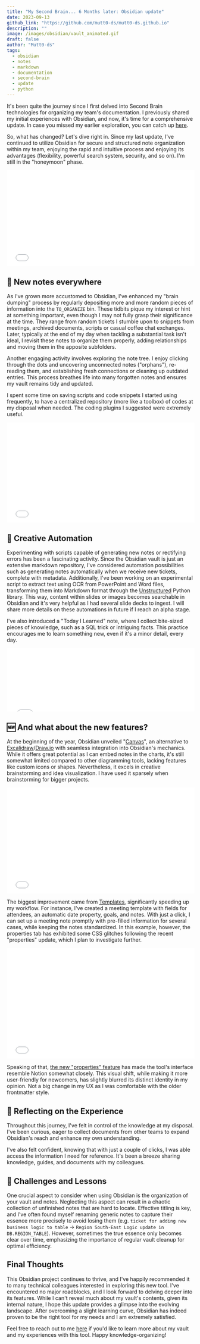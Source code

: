 ```yaml
---
title: "My Second Brain... 6 Months later: Obsidian update"
date: 2023-09-13
github_link: "https://github.com/mutt0-ds/mutt0-ds.github.io"
description: ""
image: /images/obsidian/vault_animated.gif
draft: false
author: "Mutt0-ds"
tags:
  - obsidian
  - notes
  - markdown
  - documentation
  - second-brain
  - update
  - python
---
```


It's been quite the journey since I first delved into Second Brain technologies for organizing my team's documentation. I previously shared my initial experiences with Obsidian, and now, it's time for a comprehensive update. In case you missed my earlier exploration, you can catch up [here](https://mutt0-ds.github.io/posts/2023/02/obsidian-productivity-second-brain/).

So, what has changed?
Let's dive right in. Since my last update, I've continued to utilize Obsidian for secure and structured note organization within my team, enjoying the rapid and intuitive process and enjoying its advantages (flexibility, powerful search system,  security, and so on). I'm still in the "honeymoon" phase.

<div style="max-width: 2160px;"><div style="left: 0; width: 100%; height: 0; position: relative; padding-bottom: 51.2778%;"><iframe src="//iframely.net/ynHdqbv" style="top: 0; left: 0; width: 100%; height: 100%; position: absolute; border: 0;" allowfullscreen></iframe></div></div>

## 📝 New notes everywhere

As I've grown more accustomed to Obsidian, I've enhanced my "brain dumping" process by regularly depositing more and more random pieces of information into the `TO_ORGANIZE` bin. These tidbits pique my interest or hint at something important, even though I may not fully grasp their significance at the time. They range from random tickets I stumble upon to snippets from meetings, archived documents, scripts or casual coffee chat exchanges. Later, typically at the end of my day when tackling a substantial task isn't ideal, I revisit these notes to organize them properly, adding relationships and moving them in the apposite subfolders.

Another engaging activity involves exploring the note tree. I enjoy clicking through the dots and uncovering unconnected notes ("orphans"), re-reading them, and establishing fresh connections or cleaning up outdated entries. This process breathes life into many forgotten notes and ensures my vault remains tidy and updated.

I spent some time on saving scripts and code snippets I started using frequently, to have a centralized repository (more like a toolbox) of codes at my disposal when needed. The coding plugins I suggested were extremely useful.

<div style="max-width: 2299px;"><div style="left: 0; width: 100%; height: 0; position: relative; padding-bottom: 53.4447%;"><iframe src="//iframely.net/ZOAKwdP" style="top: 0; left: 0; width: 100%; height: 100%; position: absolute; border: 0;" allowfullscreen></iframe></div></div>

## 🤖 Creative Automation

Experimenting with scripts capable of generating new notes or rectifying errors has been a fascinating activity. Since the Obsidian vault is just an extensive markdown repository, I've considered automation possibilities such as generating notes automatically when we receive new tickets, complete with metadata. Additionally, I've been working on an experimental script to extract text using OCR from PowerPoint and Word files, transforming them into Markdown format through the [Unstructured](https://github.com/Unstructured-IO) Python library. This way, content within slides or images becomes searchable in Obsidian and it's very helpful as I had several slide decks to ingest. I will share more details on these automations in future if I reach an alpha stage.

I've also introduced a "Today I Learned" note, where I collect bite-sized pieces of knowledge, such as a SQL trick or intriguing facts. This practice encourages me to learn something new, even if it's a minor detail, every day.

<div style="max-width: 870px;"><div style="left: 0; width: 100%; height: 0; position: relative; padding-bottom: 33.7931%;"><iframe src="//iframely.net/2oC1XXd" style="top: 0; left: 0; width: 100%; height: 100%; position: absolute; border: 0;" allowfullscreen></iframe></div></div>

## 🆕 And what about the new features?

At the beginning of the year, Obsidian unveiled "[Canvas](https://obsidian.md/canvas)", an alternative to [Excalidraw](https://excalidraw.com/)/[Draw.io](https://app.diagrams.net/) with seamless integration into Obsidian's mechanics. While it offers great potential as I can embed notes in the charts, it's still somewhat limited compared to other diagramming tools, lacking features like custom icons or shapes. Nevertheless, it excels in creative brainstorming and idea visualization. I have used it sparsely when brainstorming for bigger projects.

<div style="max-width: 691px;"><div style="left: 0; width: 100%; height: 0; position: relative; padding-bottom: 56.25%;"><iframe src="//iframely.net/xmIVn6C" style="top: 0; left: 0; width: 100%; height: 100%; position: absolute; border: 0;" allowfullscreen></iframe></div></div>

The biggest improvement came from [Templates](https://help.obsidian.md/Plugins/Templates), significantly speeding up my workflow. For instance, I've created a meeting template with fields for attendees, an automatic date property, goals, and notes. With just a click, I can set up a meeting note promptly with pre-filled information for several cases, while keeping the notes standardized. In this example, however, the properties tab has exhibited some CSS glitches following the recent "properties" update, which I plan to investigate further.

<div style="max-width: 785px;"><div style="left: 0; width: 100%; height: 0; position: relative; padding-bottom: 59.0214%;"><iframe src="//iframely.net/ZgqV58T" style="top: 0; left: 0; width: 100%; height: 100%; position: absolute; border: 0;" allowfullscreen></iframe></div></div>

Speaking of that, [the new "properties" feature](https://help.obsidian.md/Editing+and+formatting/Properties) has made the tool's interface resemble Notion somewhat closely. This visual shift, while making it more user-friendly for newcomers, has slightly blurred its distinct identity in my opinion. Not a big change in my UX as I was comfortable with the older frontmatter style.

## 🤔 Reflecting on the Experience

Throughout this journey, I've felt in control of the knowledge at my disposal. I've been curious, eager to collect documents from other teams to expand Obsidian's reach and enhance my own understanding.

I've also felt confident, knowing that with just a couple of clicks, I was able access the information I need for reference. It's been a breeze sharing knowledge, guides, and documents with my colleagues.

## 👀 Challenges and Lessons

One crucial aspect to consider when using Obsidian is the organization of your vault and notes. Neglecting this aspect can result in a chaotic collection of unfinished notes that are hard to locate. Effective titling is key, and I've often found myself renaming generic notes to capture their essence more precisely to avoid losing them (e.g. `ticket for adding new business logic to table` → `Region South-East Logic update in DB.REGION_TABLE`). However, sometimes the true essence only becomes clear over time, emphasizing the importance of regular vault cleanup for optimal efficiency.

## Final Thoughts

This Obsidian project continues to thrive, and I've happily recommended it to many technical colleagues interested in exploring this new tool. I've encountered no major roadblocks, and I look forward to delving deeper into its features. While I can't reveal much about my vault's contents, given its internal nature, I hope this update provides a glimpse into the evolving landscape.
After overcoming a slight learning curve, Obsidian has indeed proven to be the right tool for my needs and I am extremely satisfied.

Feel free to reach out to me [here](mailto:mr0lnk6r1@relay.firefox.com) if you'd like to learn more about my vault and my experiences with this tool.
Happy knowledge-organizing!
